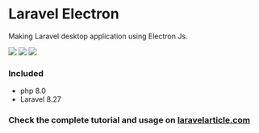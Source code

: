 # Laravel Electron
Making Laravel desktop application using Electron Js.
<p>
    <a href="https://creativecommons.org/licenses/by/4.0/"><img src="https://badgen.net/badge/licence/CC BY 4.0/23BCCB" /></a>
    <a href="https://twitter.com/laravelarticle"><img src="https://badgen.net/badge/twitter/@laravelarticle/1DA1F2?icon&label" /></a>
    <a href="https://facebook.com/laravelarticle"><img src="https://badgen.net/badge/facebook/laravelarticle/3b5998"/></a>
</p>

### Included
- php 8.0
- Laravel 8.27
### Check the complete tutorial and usage on [laravelarticle.com](https://laravelarticle.com/laravel-desktop-application-using-electron-js)
